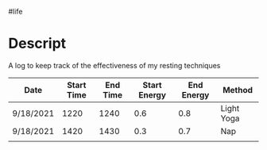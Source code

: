 #life

Descript
 ===
A log to keep track of the effectiveness of my resting techniques

| Date      | Start Time | End Time | Start Energy | End Energy | Method     |
| --------- | ---------- | -------- | ------------ | ---------- | ---------- |
| 9/18/2021 | 1220       | 1240     | 0.6          | 0.8        | Light Yoga |
| 9/18/2021 | 1420       | 1430     | 0.3          | 0.7        | Nap        |
|           |            |          |              |            |            |
